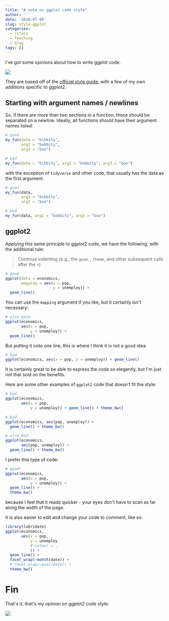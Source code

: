 ```yaml
---
title: "A note on ggplot code style"
author: ''
date: '2018-07-06'
slug: style-ggplot
categories:
  - rstats
  - Teaching
  - blag
tags: []
---
```




I've got some opinions about how to write ggplot code. 

<img src="https://njtierney.updog.co/gifs/strong-opinion.gif" style="display: block; margin: auto;" />


They are based off of the [official style guide](http://style.tidyverse.org/), with a few of my own additions specific to ggplot2.

## Starting with argument names / newlines

So, if there are more than two sections in a function, these should be separated on a newline. Ideally, all functions should have their argument names listed:


```r
# good
my_fun(data = "bibbity",
       arg2 = "bobbity",
       arg3 = "boo")

# bad
my_fun(data = "bibbity", arg2 = "bobbity", arg3 = "boo")
```

with the exception of `tidyverse` and other code, that usually has the data as the first argument.


```r
# good
my_fun(data,
       arg2 = "bobbity",
       arg3 = "boo")

# bad
my_fun(data, arg2 = "bobbity", arg3 = "boo")
```

## ggplot2

Applying this same principle to ggplot2 code, we have the following, with the additional rule:

> Continue indenting (e.g., the `geom_`, `theme`, and other subsequent calls after the `+`).


```r
# good
ggplot(data = economics,
       mapping = aes(x = pop,
                     y = unemploy)) + 
  geom_line()
```

You can use the `mapping` argument if you like, but it certainly isn't necessary:


```r
# also good
ggplot(economics, 
       aes(x = pop, 
           y = unemploy)) + 
  geom_line()
```

But putting it onto one line, this is where I think it is not a good idea


```r
# bad
ggplot(economics, aes(x = pop, y = unemploy)) + geom_line()
```

It is certainly great to be able to express the code so elegantly, but I'm 
just not that sold on the benefits.

Here are some other examples of `ggplot2` code that doesn't fit the style:


```r
# bad
ggplot(economics, 
       aes(x = pop, 
           y = unemploy)) + geom_line() + theme_bw()

# bad
ggplot(economics, aes(pop, unemploy)) + 
  geom_line() + theme_bw()

# also bad
ggplot(economics, 
       aes(pop, unemploy)) + 
  geom_line() + theme_bw()
```


I prefer this type of code:


```r
# good!
ggplot(economics, 
       aes(x = pop, 
           y = unemploy)) + 
  geom_line() + 
  theme_bw()
```

because I feel that it reads quicker - your eyes don't have to scan as far along the width of the page. 

It is also easier to edit and change your code to comment, like so:


```r
library(lubridate)
ggplot(economics, 
       aes(x = pop, 
           y = unemploy
           # colour = ,
           )) + 
  geom_line() + 
  facet_wrap(~month(date)) + 
  # facet_wrap(~year(date)) + 
  theme_bw()
```

# Fin

That's it, that's my opinion on ggplot2 code style:

<img src="https://njtierney.updog.co/gifs/opinion-man.gif" style="display: block; margin: auto;" />

